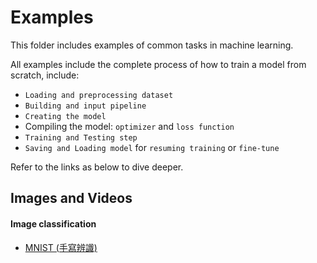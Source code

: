 # Examples

This folder includes examples of common tasks in machine learning.

All examples include the complete process of how to train a model from scratch, include:

- `Loading and preprocessing dataset`
- `Building and input pipeline`
- `Creating the model`
- Compiling the model: `optimizer` and `loss function`
- `Training and Testing step`
- `Saving and Loading model` for `resuming training` or `fine-tune`

Refer to the links as below to dive deeper.

## Images and Videos

#### Image classification

- [MNIST (手寫辨識)](https://github.com/kaka-lin/ML-Notes/tree/master/Pytorch/cnn_mnist)
